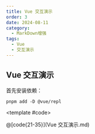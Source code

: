```yaml
---
title: Vue 交互演示
order: 3
date: 2024-08-11
category:
  - MarkDown增强
tags:
  - Vue
  - 交互演示
---
```

<style>
pre{
width:100vh
}
</style>
## Vue 交互演示
首先安装依赖：
```shell
pnpm add -D @vue/repl
```

<Toggle>
<template #content>

::: vue-playground Vue交互演示
@file App.vue
```vue
<script setup>
import { ref } from "vue";

const msg = ref("你好交互演示!");
</script>

<template>
  <h1>{{ msg }}</h1>
  <input v-model="msg" />
</template>
```
:::
</template>
<template #code>

@[code{21-35}](Vue 交互演示.md)
</template>
</Toggle>